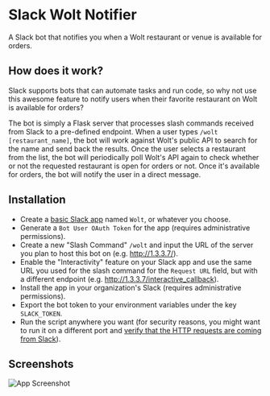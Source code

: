 # Slack Wolt Notifier

A Slack bot that notifies you when a Wolt restaurant or venue is available for orders.

## How does it work?

Slack supports bots that can automate tasks and run code, so why not use this awesome feature to notify users when their favorite restaurant on Wolt is available for orders?

The bot is simply a Flask server that processes slash commands received from Slack to a pre-defined endpoint. When a user types `/wolt [restaurant_name]`, the bot will work against Wolt's public API to search for the name and send back the results. Once the user selects a restaurant from the list, the bot will periodically poll Wolt's API again to check whether or not the requested restaurant is open for orders or not. Once it's available for orders, the bot will notify the user in a direct message.
## Installation 

* Create a [basic Slack app](https://api.slack.com/authentication/basics) named `Wolt`, or whatever you choose.
* Generate a `Bot User OAuth Token` for the app (requires administrative permissions).
* Create a new "Slash Command" `/wolt` and input the URL of the server you plan to host this bot on (e.g. http://1.3.3.7/).
* Enable the "Interactivity" feature on your Slack app and use the same URL you used for the slash command for the `Request URL` field, but with a different endpoint (e.g. http://1.3.3.7/interactive_callback).
* Install the app in your organization's Slack (requires administrative permissions).
* Export the bot token to your environment variables under the key `SLACK_TOKEN`.
* Run the script anywhere you want (for security reasons, you might want to run it on a different port and [verify that the HTTP requests are coming from Slack](https://api.slack.com/authentication/verifying-requests-from-slack)).
## Screenshots

![App Screenshot](https://i.ibb.co/gwz14qH/wolt-demo.png)

  
